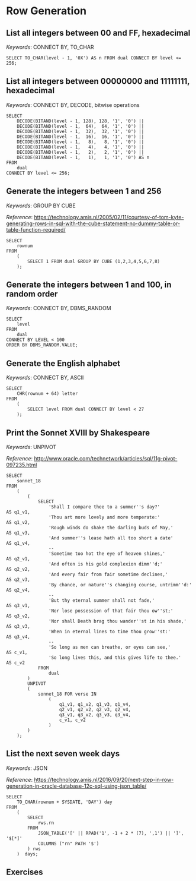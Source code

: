 # Row Generation

## List all integers between 00 and FF, hexadecimal

*Keywords*: CONNECT BY, TO_CHAR

    SELECT TO_CHAR(level - 1, '0X') AS n FROM dual CONNECT BY level <= 256;


## List all integers between 00000000 and 11111111, hexadecimal

*Keywords*: CONNECT BY, DECODE, bitwise operations

    SELECT 
        DECODE(BITAND(level - 1, 128), 128, '1', '0') ||
        DECODE(BITAND(level - 1,  64),  64, '1', '0') ||
        DECODE(BITAND(level - 1,  32),  32, '1', '0') ||
        DECODE(BITAND(level - 1,  16),  16, '1', '0') ||
        DECODE(BITAND(level - 1,   8),   8, '1', '0') ||
        DECODE(BITAND(level - 1,   4),   4, '1', '0') ||
        DECODE(BITAND(level - 1,   2),   2, '1', '0') ||
        DECODE(BITAND(level - 1,   1),   1, '1', '0') AS n
    FROM
        dual
    CONNECT BY level <= 256;


## Generate the integers between 1 and 256

*Keywords*: GROUP BY CUBE

*Reference*: https://technology.amis.nl/2005/02/11/courtesy-of-tom-kyte-generating-rows-in-sql-with-the-cube-statement-no-dummy-table-or-table-function-required/

    SELECT
        rownum
    FROM
        (
            SELECT 1 FROM dual GROUP BY CUBE (1,2,3,4,5,6,7,8)
        );


## Generate the integers between 1 and 100, in random order

*Keywords*: CONNECT BY, DBMS_RANDOM

    SELECT
        level
    FROM
        dual
    CONNECT BY LEVEL < 100
    ORDER BY DBMS_RANDOM.VALUE;


## Generate the English alphabet

*Keywords*: CONNECT BY, ASCII

    SELECT
        CHR(rownum + 64) letter
    FROM
        (
            SELECT level FROM dual CONNECT BY level < 27
        );


## Print the Sonnet XVIII by Shakespeare

*Keywords*: UNPIVOT

*Reference*: http://www.oracle.com/technetwork/articles/sql/11g-pivot-097235.html

    SELECT
        sonnet_18
    FROM
        (
            (
                SELECT
                    'Shall I compare thee to a summer''s day?'              AS q1_v1,
                    'Thou art more lovely and more temperate:'              AS q1_v2,
                    'Rough winds do shake the darling buds of May,'         AS q1_v3,
                    'And summer''s lease hath all too short a date'         AS q1_v4,
                    -- 
                    'Sometime too hot the eye of heaven shines,'            AS q2_v1,
                    'And often is his gold complexion dimm''d;'             AS q2_v2,
                    'And every fair from fair sometime declines,'           AS q2_v3,
                    'By chance, or nature''s changing course, untrimm''d:'  AS q2_v4,
                    --
                    'But thy eternal summer shall not fade,'                AS q3_v1,
                    'Nor lose possession of that fair thou ow''st;'         AS q3_v2,
                    'Nor shall Death brag thou wander''st in his shade,'    AS q3_v3,
                    'When in eternal lines to time thou grow''st:'          AS q3_v4,
                    --
                    'So long as men can breathe, or eyes can see,'          AS c_v1,
                    'So long lives this, and this gives life to thee.'      AS c_v2
                FROM
                    dual
            )
            UNPIVOT
            (
                sonnet_18 FOR verse IN
                    (
                        q1_v1, q1_v2, q1_v3, q1_v4,
                        q2_v1, q2_v2, q2_v3, q2_v4,
                        q3_v1, q3_v2, q3_v3, q3_v4,
                        c_v1, c_v2
                    )
            )
        );


## List the next seven week days

*Keywords*: JSON

*Reference*: https://technology.amis.nl/2016/09/20/next-step-in-row-generation-in-oracle-database-12c-sql-using-json_table/

    SELECT
        TO_CHAR(rownum + SYSDATE, 'DAY') day
    FROM
        (
            SELECT
                rws.rn
            FROM
                JSON_TABLE('[' || RPAD('1', -1 + 2 * (7), ',1') || ']', '$[*]'
                COLUMNS ("rn" PATH '$')
            ) rws
        )  days;


## Exercises

<!-- vim: set fenc=utf-8 spell spl=en ts=4 sw=4 et filetype=markdown : -->
